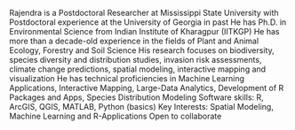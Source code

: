 Rajendra is a Postdoctoral Researcher at Mississippi State University with Postdoctoral experience at the University of Georgia in past
He has Ph.D. in Environmental Science from Indian Institute of Kharagpur (IITKGP)
He has more than a decade-old experience in the fields of Plant and Animal Ecology, Forestry and Soil Science
His research focuses on biodiversity, species diversity and distribution studies, invasion risk assessments, climate change predictions, spatial modeling, interactive mapping and visualization 
He has technical proficiencies in Machine Learning Applications, Interactive Mapping, Large-Data Analytics, Development of R Packages and Apps, Species Distribution Modeling
Software skills: R, ArcGIS, QGIS, MATLAB, Python (basics)
Key Interests: Spatial Modeling, Machine Learning and R-Applications
Open to collaborate
